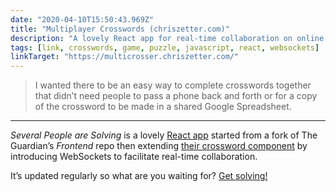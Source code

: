 ```yaml
---
date: "2020-04-10T15:50:43.969Z"
title: "Multiplayer Crosswords (chriszetter.com)"
description: "A lovely React app for real-time collaboration on online crossword puzzles"
tags: [link, crosswords, game, puzzle, javascript, react, websockets]
linkTarget: "https://multicrosser.chriszetter.com/"
---
```

> I wanted there to be an easy way to complete crosswords together that didn’t need people to pass a phone back and forth or for a copy of the crossword to be made in a shared Google Spreadsheet.
---

_Several People are Solving_ is a lovely [React app](https://chriszetter.com/blog/2018/12/02/multiplayer-crosswords/) started from a fork of The Guardian’s _Frontend_ repo then extending [their crossword component](https://github.com/guardian/frontend/tree/3bff64c9093be3fae823eb7c1b5572d777fbf2ef/static/src/javascripts/projects/common/modules/crosswords) by introducing WebSockets to facilitate real-time collaboration.

It’s updated regularly so what are you waiting for? [Get solving!](https://multicrosser.chriszetter.com/)
